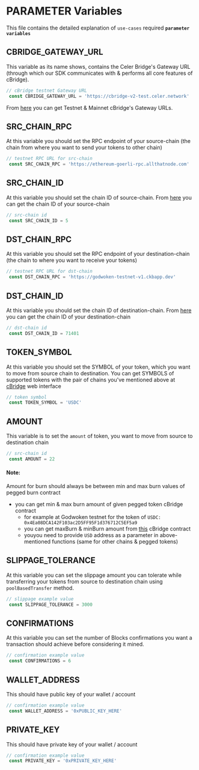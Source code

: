 # PARAMETER Variables
This file contains the detailed explanation of `use-cases` required **`parameter variables`**

## CBRIDGE_GATEWAY_URL
This variable as its name shows, contains the Celer Bridge's Gateway URL (through which our SDK communicates with & performs all core features of cBridge).
```js
// cBridge testnet Gateway URL
 const CBRIDGE_GATEWAY_URL = 'https://cbridge-v2-test.celer.network'
```
From [here](https://cbridge-docs.celer.network/developer/cbridge-sdk#cbridge-testnet-endpoint) you can get Testnet & Mainnet cBridge's Gateway URLs.
## SRC_CHAIN_RPC
At this variable you should set the RPC endpoint of your source-chain (the chain from where you want to send your tokens to other chain)
```js
// testnet RPC URL for src-chain
 const SRC_CHAIN_RPC = 'https://ethereum-goerli-rpc.allthatnode.com'
```
## SRC_CHAIN_ID
At this variable you should set the chain ID of source-chain. From [here](https://chainlist.org) you can get the chain ID of your source-chain
```js
// src-chain id
 const SRC_CHAIN_ID = 5
```
## DST_CHAIN_RPC
At this variable you should set the RPC endpoint of your destination-chain (the chain to where you want to receive your tokens)
```js
// testnet RPC URL for dst-chain
 const DST_CHAIN_RPC = 'https://godwoken-testnet-v1.ckbapp.dev'
```
## DST_CHAIN_ID
At this variable you should set the chain ID of destination-chain. From [here](https://chainlist.org) you can get the chain ID of your destination-chain
```js
// dst-chain id
 const DST_CHAIN_ID = 71401
```
## TOKEN_SYMBOL
At this variable you should set the SYMBOL of your token, which you want to move from source chain to destination.
You can get SYMBOLS of supported tokens with the pair of chains you've mentioned above at [cBridge](https://test-cbridge-v2.celer.network/5/71401/USDC) web interface
```js
// token symbol
 const TOKEN_SYMBOL = 'USDC'
```
## AMOUNT
This variable is to set the `amount` of token, you want to move from source to destination chain
```js
// src-chain id
 const AMOUNT = 22
```
#### Note:
Amount for burn should always be between min and max burn values of pegged burn contract
- you can get min & max burn amount of given pegged token cBridge contract
  - for example at Godwoken testnet for the token of `USDC: 0x4Ea08DCA142F103ac2D5FF95F1d376712C5EF5a9`
  - you can get maxBurn & minBurn amount from [this](https://gw-explorer.nervosdao.community/address/0x70D4814e111Ad66B90B90D54a44797BC696BcdAF/read-contract#address-tabs) cBridge contract
  - youyou need to provide `USD` address as a parameter in above-mentioned functions (same for other chains & pegged tokens)
## SLIPPAGE_TOLERANCE
At this variable you can set the slippage amount you can tolerate while transferring your tokens from source to destination chain using `poolBasedTransfer` method.
```js
// slippage example value
 const SLIPPAGE_TOLERANCE = 3000
```
## CONFIRMATIONS
At this variable you can set the number of Blocks confirmations you want a transaction should achieve before considering it mined.
```js
// confirmation example value
 const CONFIRMATIONS = 6
```
## WALLET_ADDRESS
This should have public key of your wallet / account
```js
// confirmation example value
 const WALLET_ADDRESS = '0xPUBLIC_KEY_HERE'
```
## PRIVATE_KEY
This should have private key of your wallet / account
```js
// confirmation example value
 const PRIVATE_KEY = '0xPRIVATE_KEY_HERE'
```

